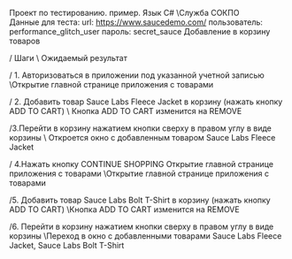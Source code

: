 Проект по тестированию. пример. Язык C# \Служба СОКПО\
Данные для теста:
url: https://www.saucedemo.com/
пользователь: performance_glitch_user
пароль: secret_sauce
Добавление в корзину товаров

/ Шаги 
\ Ожидаемый результат

/ 1. Авторизоваться в приложении под указанной учетной записью 
\Открытие главной странице приложения с товарами

/ 2. Добавить товар Sauce Labs Fleece Jacket в корзину (нажать кнопку ADD TO CART)
\ Кнопка ADD TO CART изменится на REMOVE

/3.Перейти в корзину нажатием кнопки сверху в правом углу в виде
корзины 
\ Откроется окно с добавленным товаром Sauce Labs Fleece Jacket

/ 4.Нажать кнопку CONTINUE SHOPPING Открытие главной странице приложения с товарами
\Открытие главной странице приложения с товарами

/5. Добавить товар Sauce Labs Bolt T-Shirt в корзину (нажать кнопку ADD TO CART)
\Кнопка ADD TO CART изменится на REMOVE

/6. Перейти в корзину нажатием кнопки сверху в правом углу в виде
корзины 
\Переход в окно с добавленными товарами Sauce Labs Fleece Jacket, Sauce Labs Bolt T-Shirt
